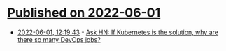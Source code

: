 # [Published on 2022-06-01](index.md)

* [2022-06-01, 12:19:43](https://news.ycombinator.com/item?id=31580763) - [Ask HN: If Kubernetes is the solution, why are there so many DevOps jobs?](https://news.ycombinator.com/item?id=31580763)
